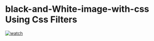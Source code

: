 # black-and-White-image-with-css Using Css Filters 
[![watch](https://i.postimg.cc/D0xKKMLY/css-black-and-white-image.png)](https://www.youtube.com/watch?v=LcfdO-6IwWM&ab_channel=DeltatyCode)
